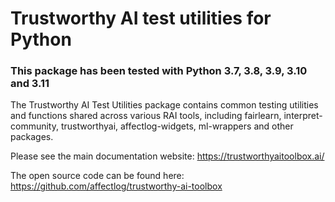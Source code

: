# Trustworthy AI test utilities for Python

### This package has been tested with Python 3.7, 3.8, 3.9, 3.10 and 3.11

The Trustworthy AI Test Utilities package contains common testing utilities and functions shared across various RAI tools, including fairlearn, interpret-community, trustworthyai, affectlog-widgets, ml-wrappers and other packages.

Please see the main documentation website:
https://trustworthyaitoolbox.ai/

The open source code can be found here:
https://github.com/affectlog/trustworthy-ai-toolbox
